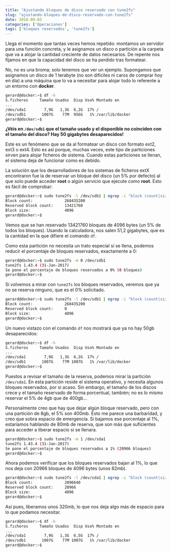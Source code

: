 ```yaml
---
title: "Ajustando bloques de disco reservado con tune2fs"
slug: "ajustando-bloques-de-disco-reservado-con-tune2fs"
date: 2018-09-03
categories: ['Operaciones']
tags: ['bloques reservados', 'tune2fs']
---
```


Llega el momento que tantas veces hemos repetido: montamos un servidor para una función concreta, y le asignamos un disco o partición a la carpeta que va a alojar la cantidad creciente de datos necesarios. De repente nos fijamos en que la capacidad del disco se ha perdido tras formatear.<!--more-->

No, no es una broma; solo tenemos que ver un ejemplo. Supongamos que asignamos un disco de 1 terabyte (no son difíciles ni caros de comprar hoy en día) a una máquina que lo va a necesitar para alojar todo lo referente a un entorno con **docker**.

```bash
gerard@docker:~$ df -h
S.ficheros     Tamaño Usados  Disp Uso% Montado en
...
/dev/sda1        7,9G   1,3G  6,2G  17% /
/dev/sdb1       1007G    77M  956G   1% /var/lib/docker
gerard@docker:~$
```

**¿Véis en `/dev/sdb1` que el tamaño usado y el disponible no coinciden con el tamaño del disco? Hay 50 gigabytes desaparecidos!**

Este es un fenómeno que se da al formatear un disco con formato ext2, ext3 o ext4. Esto es así porque, muchas veces, este tipo de particiones sirven para alojar ficheros de sistema. Cuando estas particiones se llenan, el sistema deja de funcionar como es debido.

La solución que los desarrolladores de los sistemas de ficheros extX encontraron fue la de reservar un bloque del disco (un 5% por defecto) al que solo puede acceder **root** o algún servicio que ejecute como **root**. Esto es fácil de comprobar:

```bash
gerard@docker:~$ sudo tune2fs -l /dev/sdb1 | egrep -i "block (count|size)"
Block count:              268435200
Reserved block count:     13421760
Block size:               4096
gerard@docker:~$
```

Vemos que se han reservado 13421760 bloques de 4096 bytes (un 5% de todos los bloques). Usando la calculadora, nos salen 51,2 gigabytes, que es la cantidad en la que difiere el comando `df`.

Como esta partición no necesita un trato especial si se llena, podemos reducir el porcentaje de bloques reservados, exactamente a 0:

```bash
gerard@docker:~$ sudo tune2fs -m 0 /dev/sdb1
tune2fs 1.43.4 (31-Jan-2017)
Se pone el porcentaje de bloques reservados a 0% (0 bloques)
gerard@docker:~$
```

Si volvemos a mirar con `tune2fs` los bloques reservados, veremos que ya no se reserva ninguno, que es el 0% solicitado.

```bash
gerard@docker:~$ sudo tune2fs -l /dev/sdb1 | egrep -i "block (count|size)"
Block count:              268435200
Reserved block count:     0
Block size:               4096
gerard@docker:~$
```

Un nuevo vistazo con el comando `df` nos mostrará que ya no hay 50gb desaparecidos:

```bash
gerard@docker:~$ df -h
S.ficheros     Tamaño Usados  Disp Uso% Montado en
...
/dev/sda1        7,9G   1,3G  6,2G  17% /
/dev/sdb1       1007G    77M 1007G   1% /var/lib/docker
gerard@docker:~$
```

Puestos a revisar el tamaño de la reserva, podemos mirar la partición `/dev/sda1`. En esta partición reside el sistema operativo, y necesita algunos bloques reservados, por si acaso. Sin embargo, el tamaño de los discos crece y el tamaño reservado de forma porcentual, también; no es lo mismo reservar el 5% de 4gb que de 400gb...

Personalmente creo que hay que dejar algún bloque reservado, pero con una partición de 8gb, el 5% son 400mb. Esto me parece una barbaridad, y creo que sobra espacio de emergencia. Si bajamos ese porcentaje al 1%, estaríamos hablando de 80mb de reserva, que son más que suficientes para acceder a liberar espacio si se llenara.

```bash
gerard@docker:~$ sudo tune2fs -m 1 /dev/sda1
tune2fs 1.43.4 (31-Jan-2017)
Se pone el porcentaje de bloques reservados a 1% (20966 bloques)
gerard@docker:~$
```

Ahora podemos verificar que los bloques reservados bajan al 1%, lo que nos deja con 20966 bloques de 4096 bytes (unos 82mb).

```bash
gerard@docker:~$ sudo tune2fs -l /dev/sda1 | egrep -i "block (count|size)"
Block count:              2096640
Reserved block count:     20966
Block size:               4096
gerard@docker:~$
```

Así pues, liberamos unos 320mb, lo que nos deja algo más de espacio para lo que podamos necesitar.

```bash
gerard@docker:~$ df -h
S.ficheros     Tamaño Usados  Disp Uso% Montado en
...
/dev/sda1        7,9G   1,3G  6,5G  17% /
/dev/sdb1       1007G    77M 1007G   1% /var/lib/docker
gerard@docker:~$
```
